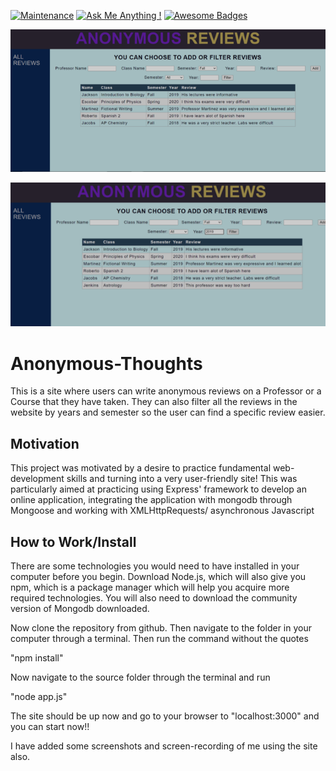 [![Maintenance](https://img.shields.io/badge/Maintained%3F-yes-green.svg)](https://GitHub.com/Naereen/StrapDown.js/graphs/commit-activity)
[![Ask Me Anything !](https://img.shields.io/badge/Ask%20me-anything-1abc9c.svg)](https://GitHub.com/Naereen/ama)
[![Awesome Badges](https://img.shields.io/badge/badges-awesome-green.svg)](https://github.com/Naereen/badges)

![Alt text](./1st.png "1")

![Alt text](./3rd.png "3rd")


# Anonymous-Thoughts

This is a site where users can write anonymous reviews on a Professor or a Course that they have taken. They can also filter all the reviews in the website by years and semester so the user can find a specific review easier.

## Motivation

This project was motivated by a desire to practice fundamental web-development skills and turning into a very user-friendly site! This was particularly aimed at practicing using Express' framework to develop an online application, integrating the application with mongodb through Mongoose and working with XMLHttpRequests/ asynchronous Javascript

## How to Work/Install

There are some technologies you would need to have installed in your computer before you begin. Download Node.js, which will also give you npm, which is a package manager which will help you acquire more required technologies. You will also need to download the community version of Mongodb downloaded.

Now clone the repository from github. Then navigate to the folder in your computer through a terminal. Then run the command without the quotes

"npm install"

Now navigate to the source folder through the terminal and run

"node app.js"

The site should be up now and go to your browser to "localhost:3000" and you can start now!!

I have added some screenshots and screen-recording of me using the site also.
